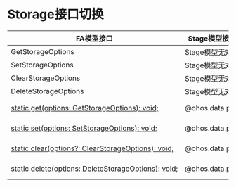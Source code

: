 # Storage接口切换


  | FA模型接口 | Stage模型接口对应d.ts文件 | Stage模型对应接口 | 
| -------- | -------- | -------- |
| GetStorageOptions | Stage模型无对应接口 | Storage接口功能使用Preferences接口来代替，接口入参已经重新设计 | 
| SetStorageOptions | Stage模型无对应接口 | Storage接口功能使用Preferences接口来代替，接口入参已经重新设计 | 
| ClearStorageOptions | Stage模型无对应接口 | Storage接口功能使用Preferences接口来代替，接口入参已经重新设计 | 
| DeleteStorageOptions | Stage模型无对应接口 | Storage接口功能使用Preferences接口来代替，接口入参已经重新设计 | 
| [static&nbsp;get(options:&nbsp;GetStorageOptions):&nbsp;void;](../reference/apis-arkdata/js-apis-system-storage.md#storageget) | \@ohos.data.preferences.d.ts | [get(key:&nbsp;string,&nbsp;defValue:&nbsp;ValueType,&nbsp;callback:&nbsp;AsyncCallback&lt;ValueType&gt;):&nbsp;void;](../reference/apis-arkdata/js-apis-data-preferences.md#get)<br/>[get(key:&nbsp;string,&nbsp;defValue:&nbsp;ValueType):&nbsp;Promise&lt;ValueType&gt;;](../reference/apis-arkdata/js-apis-data-preferences.md#get-1) |
| [static&nbsp;set(options:&nbsp;SetStorageOptions):&nbsp;void;](../reference/apis-arkdata/js-apis-system-storage.md#storageset) | \@ohos.data.preferences.d.ts | [put(key:&nbsp;string,&nbsp;value:&nbsp;ValueType,&nbsp;callback:&nbsp;AsyncCallback&lt;void&gt;):&nbsp;void;](../reference/apis-arkdata/js-apis-data-preferences.md#put)<br/>[put(key:&nbsp;string,&nbsp;value:&nbsp;ValueType):&nbsp;Promise&lt;void&gt;;](../reference/apis-arkdata/js-apis-data-preferences.md#put-1) |
| [static&nbsp;clear(options?:&nbsp;ClearStorageOptions):&nbsp;void;](../reference/apis-arkdata/js-apis-system-storage.md#storageclear) | \@ohos.data.preferences.d.ts | [clear(callback:&nbsp;AsyncCallback&lt;void&gt;):&nbsp;void;](../reference/apis-arkdata/js-apis-data-preferences.md#clear)<br/>[clear():&nbsp;Promise&lt;void&gt;;](../reference/apis-arkdata/js-apis-data-preferences.md#clear-1) |
| [static&nbsp;delete(options:&nbsp;DeleteStorageOptions):&nbsp;void;](../reference/apis-arkdata/js-apis-system-storage.md#storagedelete) | \@ohos.data.preferences.d.ts | [delete(key:&nbsp;string,&nbsp;callback:&nbsp;AsyncCallback&lt;void&gt;):&nbsp;void;](../reference/apis-arkdata/js-apis-data-preferences.md#delete)<br/>[delete(key:&nbsp;string):&nbsp;Promise&lt;void&gt;;](../reference/apis-arkdata/js-apis-data-preferences.md#delete-1) |
